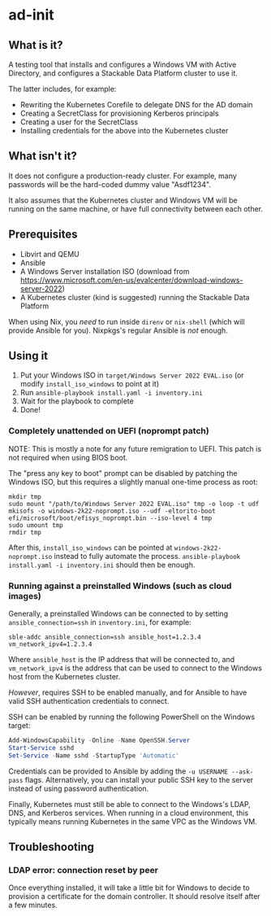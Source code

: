 # ad-init

## What is it?

A testing tool that installs and configures a Windows VM with Active Directory, and configures a Stackable Data Platform
cluster to use it.

The latter includes, for example:

- Rewriting the Kubernetes Corefile to delegate DNS for the AD domain
- Creating a SecretClass for provisioning Kerberos principals
- Creating a user for the SecretClass
- Installing credentials for the above into the Kubernetes cluster

## What isn't it?

It does not configure a production-ready cluster. For example, many passwords will be the hard-coded dummy value "Asdf1234".

It also assumes that the Kubernetes cluster and Windows VM will be running on the same machine, or have full connectivity between each other.

## Prerequisites

- Libvirt and QEMU
- Ansible
- A Windows Server installation ISO (download from https://www.microsoft.com/en-us/evalcenter/download-windows-server-2022)
- A Kubernetes cluster (kind is suggested) running the Stackable Data Platform

When using Nix, you *need* to run inside `direnv` or `nix-shell` (which will provide Ansible for you). Nixpkgs's regular Ansible is *not* enough.

## Using it

1. Put your Windows ISO in `target/Windows Server 2022 EVAL.iso` (or modify `install_iso_windows` to point at it)
2. Run `ansible-playbook install.yaml -i inventory.ini`
3. Wait for the playbook to complete
4. Done!

### Completely unattended on UEFI (noprompt patch)

NOTE: This is mostly a note for any future remigration to UEFI. This patch is not required when using BIOS boot.

The "press any key to boot" prompt can be disabled by patching the Windows ISO, but this requires a slightly manual one-time process as root:

```shell
mkdir tmp
sudo mount "/path/to/Windows Server 2022 EVAL.iso" tmp -o loop -t udf
mkisofs -o windows-2k22-noprompt.iso --udf -eltorito-boot efi/microsoft/boot/efisys_noprompt.bin --iso-level 4 tmp
sudo umount tmp
rmdir tmp
```

After this, `install_iso_windows` can be pointed at `windows-2k22-noprompt.iso` instead to fully automate the process. `ansible-playbook install.yaml -i inventory.ini` should then be enough.

### Running against a preinstalled Windows (such as cloud images)

Generally, a preinstalled Windows can be connected to by setting `ansible_connection=ssh` in `inventory.ini`, for example:

```
sble-addc ansible_connection=ssh ansible_host=1.2.3.4 vm_network_ipv4=1.2.3.4
```

Where `ansible_host` is the IP address that will be connected to, and `vm_network_ipv4` is the address that can be used to connect to the Windows host from the Kubernetes cluster.

*However*, requires SSH to be enabled manually, and for Ansible to have valid SSH authentication credentials to connect.

SSH can be enabled by running the following PowerShell on the Windows target:

``` powershell
Add-WindowsCapability -Online -Name OpenSSH.Server
Start-Service sshd
Set-Service -Name sshd -StartupType 'Automatic'
```

Credentials can be provided to Ansible by adding the `-u USERNAME --ask-pass` flags. Alternatively, you can install your public SSH key to the server instead of using password authentication.

Finally, Kubernetes must still be able to connect to the Windows's LDAP, DNS, and Kerberos services. When running in a cloud environment, this typically means running Kubernetes in the same VPC as the Windows VM.

## Troubleshooting

### LDAP error: connection reset by peer

Once everything installed, it will take a little bit for Windows to decide to provision a certificate for the domain controller. It should resolve itself after a few minutes.
